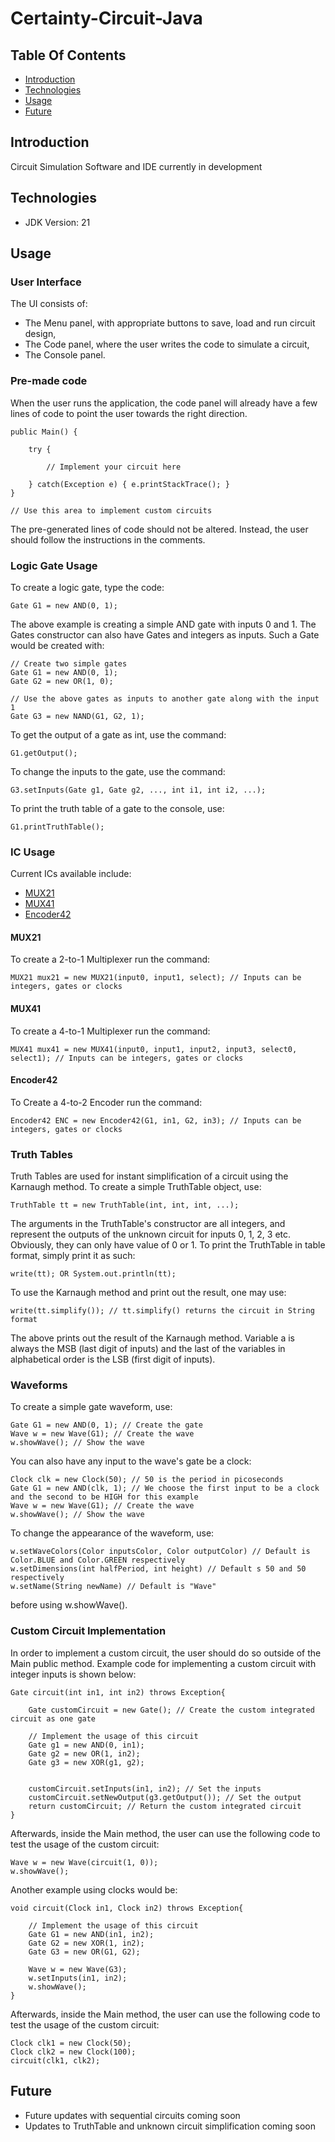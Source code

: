 # Certainty-Circuit-Java

## Table Of Contents
* [Introduction](#introduction)
* [Technologies](#technologies)
* [Usage](#usage)
* [Future](#future)

## Introduction
Circuit Simulation Software and IDE currently in development

## Technologies
* JDK Version: 21

## Usage
### User Interface
The UI consists of:
- The Menu panel, with appropriate buttons to save, load and run circuit design,
- The Code panel, where the user writes the code to simulate a circuit,
- The Console panel.

### Pre-made code
When the user runs the application, the code panel will already have a few lines of code to point the user towards the right direction.
```
public Main() {

	try {

		// Implement your circuit here

	} catch(Exception e) { e.printStackTrace(); }
}

// Use this area to implement custom circuits
```
The pre-generated lines of code should not be altered. Instead, the user should follow the instructions in the comments.

### Logic Gate Usage
To create a logic gate, type the code:
```
Gate G1 = new AND(0, 1);
```
The above example is creating a simple AND gate with inputs 0 and 1.
The Gates constructor can also have Gates and integers as inputs. Such a Gate would be created with:
```
// Create two simple gates
Gate G1 = new AND(0, 1);
Gate G2 = new OR(1, 0);

// Use the above gates as inputs to another gate along with the input 1
Gate G3 = new NAND(G1, G2, 1);
```
To get the output of a gate as int, use the command:
```
G1.getOutput();
```
To change the inputs to the gate, use the command:
```
G3.setInputs(Gate g1, Gate g2, ..., int i1, int i2, ...);
```
To print the truth table of a gate to the console, use:
```
G1.printTruthTable();
```
### IC Usage

Current ICs available include:
* [MUX21](#mux21)
* [MUX41](#mux41)
* [Encoder42](#encoder42)

#### MUX21
To create a 2-to-1 Multiplexer run the command:
```
MUX21 mux21 = new MUX21(input0, input1, select); // Inputs can be integers, gates or clocks
```
#### MUX41
To create a 4-to-1 Multiplexer run the command:
```
MUX41 mux41 = new MUX41(input0, input1, input2, input3, select0, select1); // Inputs can be integers, gates or clocks
```
#### Encoder42
To Create a 4-to-2 Encoder run the command:
```
Encoder42 ENC = new Encoder42(G1, in1, G2, in3); // Inputs can be integers, gates or clocks
```
### Truth Tables
Truth Tables are used for instant simplification of a circuit using the Karnaugh method.
To create a simple TruthTable object, use:
```
TruthTable tt = new TruthTable(int, int, int, ...);
```
The arguments in the TruthTable's constructor are all integers, and represent the outputs of the unknown circuit for inputs 0, 1, 2, 3 etc. Obviously, they can only have value of 0 or 1.
To print the TruthTable in table format, simply print it as such:
```
write(tt); OR System.out.println(tt);
```
To use the Karnaugh method and print out the result, one may use:
```
write(tt.simplify()); // tt.simplify() returns the circuit in String format
```
The above prints out the result of the Karnaugh method. Variable a is always the MSB (last digit of inputs) and the last of the variables in alphabetical order is the LSB (first digit of inputs).
### Waveforms
To create a simple gate waveform, use:
```
Gate G1 = new AND(0, 1); // Create the gate
Wave w = new Wave(G1); // Create the wave
w.showWave(); // Show the wave
```
You can also have any input to the wave's gate be a clock:
```
Clock clk = new Clock(50); // 50 is the period in picoseconds
Gate G1 = new AND(clk, 1); // We choose the first input to be a clock and the second to be HIGH for this example
Wave w = new Wave(G1); // Create the wave
w.showWave(); // Show the wave
```
To change the appearance of the waveform, use:
```
w.setWaveColors(Color inputsColor, Color outputColor) // Default is Color.BLUE and Color.GREEN respectively
w.setDimensions(int halfPeriod, int height) // Default s 50 and 50 respectively
w.setName(String newName) // Default is "Wave"
```
before using w.showWave().
### Custom Circuit Implementation

In order to implement a custom circuit, the user should do so outside of the Main public method.
Example code for implementing a custom circuit with integer inputs is shown below:
```
Gate circuit(int in1, int in2) throws Exception{
	
	Gate customCircuit = new Gate(); // Create the custom integrated circuit as one gate 

	// Implement the usage of this circuit
	Gate g1 = new AND(0, in1);
	Gate g2 = new OR(1, in2);
	Gate g3 = new XOR(g1, g2);


	customCircuit.setInputs(in1, in2); // Set the inputs
	customCircuit.setNewOutput(g3.getOutput()); // Set the output
	return customCircuit; // Return the custom integrated circuit
}
```
Afterwards, inside the Main method, the user can use the following code to test the usage of
the custom circuit:
```
Wave w = new Wave(circuit(1, 0));
w.showWave();
```

Another example using clocks would be:
```
void circuit(Clock in1, Clock in2) throws Exception{

	// Implement the usage of this circuit
	Gate G1 = new AND(in1, in2);
	Gate G2 = new XOR(1, in2);
	Gate G3 = new OR(G1, G2);

	Wave w = new Wave(G3);
	w.setInputs(in1, in2);
	w.showWave();
}
```
Afterwards, inside the Main method, the user can use the following code to test the usage of
the custom circuit:
```
Clock clk1 = new Clock(50);
Clock clk2 = new Clock(100);
circuit(clk1, clk2);
```

## Future
- Future updates with sequential circuits coming soon
- Updates to TruthTable and unknown circuit simplification coming soon
